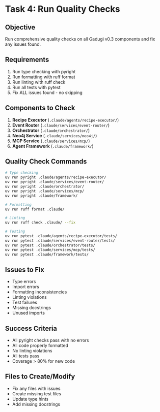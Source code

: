 # Task 4: Run Quality Checks

## Objective
Run comprehensive quality checks on all Gadugi v0.3 components and fix any issues found.

## Requirements
1. Run type checking with pyright
2. Run formatting with ruff format
3. Run linting with ruff check
4. Run all tests with pytest
5. Fix ALL issues found - no skipping

## Components to Check
1. **Recipe Executor** (`.claude/agents/recipe-executor/`)
2. **Event Router** (`.claude/services/event-router/`)
3. **Orchestrator** (`.claude/orchestrator/`)
4. **Neo4j Service** (`.claude/services/neo4j/`)
5. **MCP Service** (`.claude/services/mcp/`)
6. **Agent Framework** (`.claude/framework/`)

## Quality Check Commands
```bash
# Type checking
uv run pyright .claude/agents/recipe-executor/
uv run pyright .claude/services/event-router/
uv run pyright .claude/orchestrator/
uv run pyright .claude/services/mcp/
uv run pyright .claude/framework/

# Formatting
uv run ruff format .claude/

# Linting
uv run ruff check .claude/ --fix

# Testing
uv run pytest .claude/agents/recipe-executor/tests/
uv run pytest .claude/services/event-router/tests/
uv run pytest .claude/orchestrator/tests/
uv run pytest .claude/services/mcp/tests/
uv run pytest .claude/framework/tests/
```

## Issues to Fix
- Type errors
- Import errors
- Formatting inconsistencies
- Linting violations
- Test failures
- Missing docstrings
- Unused imports

## Success Criteria
- All pyright checks pass with no errors
- All code properly formatted
- No linting violations
- All tests pass
- Coverage > 80% for new code

## Files to Create/Modify
- Fix any files with issues
- Create missing test files
- Update type hints
- Add missing docstrings
